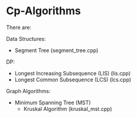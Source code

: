 # Cp-Algorithms 

There are:

Data Structures: 
- Segment Tree (segment_tree.cpp)

DP:
- Longest Increasing Subsequence (LIS) (lis.cpp)
- Longest Common Subsequence (LCS) (lcs.cpp)

Graph Algorithms:
- Minimum Spanning Tree (MST)
  - Kruskal Algorithm (kruskal_mst.cpp)
